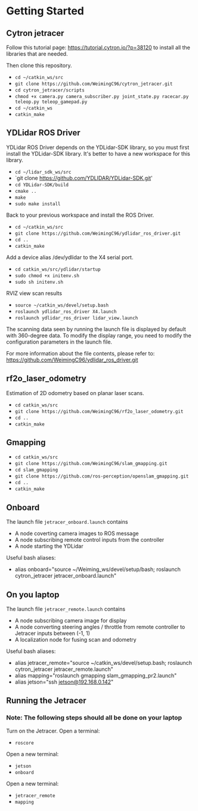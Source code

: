# Getting Started
## Cytron jetracer 
Follow this tutorial page: https://tutorial.cytron.io/?p=38120 to install all the libraries that are needed.

Then clone this repository.
- `cd ~/catkin_ws/src`
- `git clone https://github.com/WeimingC96/cytron_jetracer.git`
- `cd cytron_jetracer/scripts`
- `chmod +x camera.py camera_subscriber.py joint_state.py racecar.py teleop.py teleop_gamepad.py`
- `cd ~/catkin_ws`
- `catkin_make`

## YDLidar ROS Driver
YDLidar ROS Driver depends on the YDLidar-SDK library, so you must first install the YDLidar-SDK library. It's better to have a new workspace for this library.
- `cd ~/lidar_sdk_ws/src`
- `git clone https://github.com/YDLIDAR/YDLidar-SDK.git'
- `cd YDLidar-SDK/build`
- `cmake ..`
- `make`
- `sudo make install`

Back to your previous workspace and install the ROS Driver.
- `cd ~/catkin_ws/src`
- `git clone https://github.com/WeimingC96/ydlidar_ros_driver.git`
- `cd ..`
- `catkin_make`

Add a device alias /dev/ydlidar to the X4 serial port.
- `cd catkin_ws/src/ydlidar/startup`
- `sudo chmod +x initenv.sh`
- `sudo sh initenv.sh`

RVIZ view scan results
- `source ~/catkin_ws/devel/setup.bash`
- `roslaunch ydlidar_ros_driver X4.launch`
- `roslaunch ydlidar_ros_driver lidar_view.launch`

The scanning data seen by running the launch file is displayed by default with 360-degree data. To modify the display range, you need to modify the configuration parameters in the launch file.

For more information about the file contents, please refer to: https://github.com/WeimingC96/ydlidar_ros_driver.git

## rf2o_laser_odometry
Estimation of 2D odometry based on planar laser scans.
- `cd catkin_ws/src`
- `git clone https://github.com/WeimingC96/rf2o_laser_odometry.git`
- `cd ..`
- `catkin_make`

## Gmapping
- `cd catkin_ws/src`
- `git clone https://github.com/WeimingC96/slam_gmapping.git`
- `cd slam_gmapping`
- `git clone https://github.com/ros-perception/openslam_gmapping.git`
- `cd ..`
- `catkin_make`

## Onboard
The launch file `jetracer_onboard.launch` contains
- A node coverting camera images to ROS message
- A node subscribing remote control inputs from the controller
- A node starting the YDLidar

Useful bash aliases:
- alias onboard="source ~/Weiming_ws/devel/setup/bash; roslaunch cytron_jetracer jetracer_onboard.launch"

## On you laptop
The launch file `jetracer_remote.launch` contains
- A node subscribing camera image for display
- A node converting steering angles / throttle from remote controller to Jetracer inputs between (-1, 1)
- A localization node for fusing scan and odometry

Useful bash aliases:
- alias jetracer_remote="source ~/catkin_ws/devel/setup.bash; roslaunch cytron_jetracer jetracer_remote.launch"
- alias mapping="roslaunch gmapping slam_gmapping_pr2.launch"
- alias jetson="ssh jetson@192.168.0.142"

## Running the Jetracer
### Note: The following steps should all be done on your laptop
Turn on the Jetracer. Open a terminal:
- `roscore`

Open a new terminal:
- `jetson`
- `onboard`

Open a new terminal:
- `jetracer_remote`
- `mapping`

